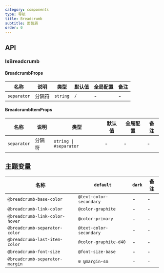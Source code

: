 ```yaml
---
category: components
type: 导航
title: Breadcrumb
subtitle: 面包屑
order: 0
---
```


## API

### IxBreadcrumb

#### BreadcrumbProps

| 名称 | 说明 | 类型  | 默认值 | 全局配置 | 备注 |
| --- | --- | --- | --- | --- | --- |
| `separator` | 分隔符 | `string` | `/` | - | - |

#### BreadcrumbItemProps

| 名称 | 说明 | 类型  | 默认值 | 全局配置 | 备注 |
| --- | --- | --- | --- | --- | --- |
| `separator` | 分隔符 | `string \| #separator` | - | - | - |

<!--- insert less variable begin  --->
## 主题变量

| 名称 | `default` | `dark` | 备注 |
| --- | --- | --- | --- |
| `@breadcrumb-base-color` | `@text-color-secondary` | - | - |
| `@breadcrumb-link-color` | `@color-graphite` | - | - |
| `@breadcrumb-link-color-hover` | `@color-primary` | - | - |
| `@breadcrumb-separator-color` | `@text-color-secondary` | - | - |
| `@breadcrumb-last-item-color` | `@color-graphite-d40` | - | - |
| `@breadcrumb-font-size` | `@font-size-base` | - | - |
| `@breadcrumb-separator-margin` | `0 @margin-sm` | - | - |
<!--- insert less variable end  --->